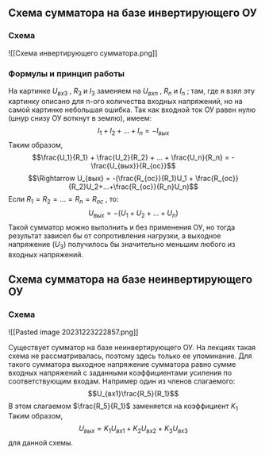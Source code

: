 ## Схема сумматора на базе инвертирующего ОУ
### Схема

![[Схема инвертирующего сумматора.png]]

### Формулы и принцип работы
На картинке $U_{вх3}$ , $R_3$  и $I_3$ заменяем на  $U_{вхn}$ , $R_n$  и $I_n$ ; там, где я взял эту картинку описано для n-ого количества входных напряжений, но на самой картинке небольшая ошибка.
Так как входной ток ОУ равен нулю (шнур снизу ОУ воткнут в землю), имеем:
$$I_1 + I_2 + ... + I_n = -I_{вых}$$
Таким образом,
$$\frac{U_1}{R_1} + \frac{U_2}{R_2} + ... + \frac{U_n}{R_n} = -\frac{U_{вых}}{R_{ос}}$$
$$\Rightarrow U_{вых} = -(\frac{R_{ос}}{R_1}U_1 + \frac{R_{ос}}{R_2}U_2+...+\frac{R_{ос}}{R_n}U_n)$$
Если $R_1=R_2=...=R_n=R_{ос}$ , то:
$$U_{вых} = -(U_1 + U_2 + ... + U_n)$$
Такой сумматор можно выполнить и без применения ОУ, но тогда результат зависел бы от сопротивления нагрузки, а выходное напряжение $(U_3)$ получилось бы значительно меньшим любого из входных напряжений.

## Схема сумматора на базе неинвертирующего ОУ
### Схема
![[Pasted image 20231223222857.png]]

Существует сумматор на базе неинвертирующего ОУ. На лекциях такая схема не рассматривалась, поэтому здесь только ее упоминание. Для такого сумматора выходное напряжение сумматора равно сумме входных  напряжений с заданными коэффициентами усиления по соответствующим входам.
Например один из членов слагаемого:
$$U_{вх1}\frac{R_5}{R_1}$$
В этом слагаемом $\frac{R_5}{R_1}$ заменяется на коэффициент $K_1$
Таким образом,
$$U_{вых}=K_1U_{вх1} + K_2U_{вх2}+K_3U_{вх3}$$
для данной схемы.